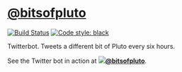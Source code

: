 # [@bitsofpluto](https://twitter.com/bitsofpluto)

[![Build Status](https://travis-ci.org/hugovk/bitsofpluto.svg?branch=master)](https://travis-ci.org/hugovk/bitsofpluto)
[![Code style: black](https://img.shields.io/badge/code%20style-black-000000.svg)](https://github.com/ambv/black)

Twitterbot. Tweets a different bit of Pluto every six hours. 

See the Twitter bot in action at **[![](https://abs.twimg.com/favicons/favicon.ico)@bitsofpluto](https://twitter.com/bitsofpluto)**.
